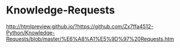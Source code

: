 # Knowledge-Requests
http://htmlpreview.github.io/?https://github.com/Zx7ffa4512-Python/Knowledge-Requests/blob/master/%E6%A8%A1%E5%9D%97%20Requests.htm
